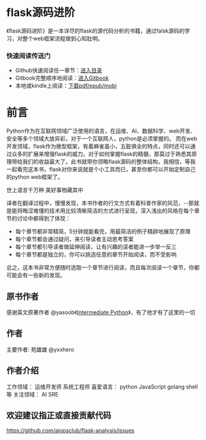 flask源码进阶 
=======

《flask源码进阶》是一本详尽的flask的源代码分析的书籍，通过falsk源码的学习，对整个web框架流程做到心知肚明。

### 快速阅读传送门
- Github快速阅读任一章节：[进入目录](https://github.com/aiopsclub/flask-analysis/blob/master/SUMMARY.md)
- Gitbook完整顺序地阅读：[进入Gitbook](https://eastlakeside.gitbooks.io/interpy-zh/content/)
- 本地或kindle上阅读：[下载pdf/epub/mobi](https://github.com/aiopsclub/flask-analysis/releases)

# 前言

Python作为在互联网领域广泛使用的语言，在运维、AI、数据科学、web开发、安全等多个领域大放异彩，对于一个互联网人，python是必须掌握的。
而在web开发领域，flask作为微型框架，有着麻雀虽小，五脏俱全的特点，同时还可以通过众多的扩展来增强flask的威力。对于如何掌握flask的精髓，那莫过于熟悉其原理带给我们的收益最大了。此书就带你领略flask源码的整体结构，我相信，等我一起看完这本书，flask对你来说就是个小工具而已，甚至你都可以开始定制自己的python web框架了。

> 
世上语言千万种
美好事物藏其中

译者在翻译过程中，慢慢发现，本书作者的行文方式有着科普作家的风范，--那就是能将晦涩难懂的技术用比较清晰简洁的方式进行呈现，深入浅出的风格在每个章节的讨论中都得到了体现：
- 每个章节都非常精简，5分钟就能看完，用最简洁的例子精辟地展现了原理
- 每个章节都会通过疑问，来引导读者主动思考答案
- 每个章节都引导读者做延伸阅读，让有兴趣的读者能进一步举一反三
- 每个章节都是独立的，你可以挑选任意的章节开始阅读，而不受影响

总之，这本书非常方便随时选取一个章节进行阅读，而且每次阅读一个章节，你都可能会有一些新的发现。


## 原书作者
感谢英文原著作者 @yasoob《[Intermediate Python](https://github.com/yasoob/intermediatePython)》，有了他才有了这里的一切

## 作者 
主要作者: 苑雄雄 @yxxhero  

## 作者介绍
工作领域： 运维开发师 系统工程师 
喜爱语言： python JavaScript golang shell等
关注领域： AI SRE

## 欢迎建议指正或直接贡献代码
https://github.com/aiopsclub/flask-analysis/issues

